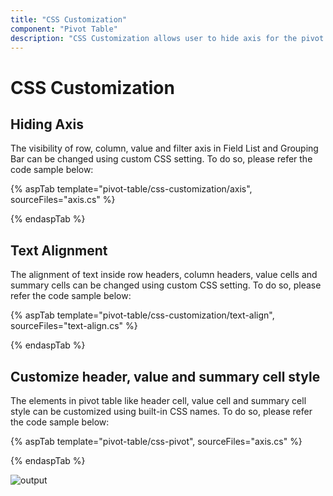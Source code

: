 ```yaml
---
title: "CSS Customization"
component: "Pivot Table"
description: "CSS Customization allows user to hide axis for the pivot by overriding the styles."
---
```


# CSS Customization

## Hiding Axis

The visibility of row, column, value and filter axis in Field List and Grouping Bar can be changed using custom CSS setting. To do so, please refer the code sample below:

{% aspTab template="pivot-table/css-customization/axis", sourceFiles="axis.cs" %}

{% endaspTab %}

## Text Alignment

The alignment of text inside row headers, column headers, value cells and summary cells can be changed using custom CSS setting. To do so, please refer the code sample below:

{% aspTab template="pivot-table/css-customization/text-align", sourceFiles="text-align.cs" %}

{% endaspTab %}

## Customize header, value and summary cell style

The elements in pivot table like header cell, value cell and summary cell style can be customized using built-in CSS names. To do so, please refer the code sample below:

{% aspTab template="pivot-table/css-pivot", sourceFiles="axis.cs" %}

{% endaspTab %}

![output](images/pivottable-css.png)